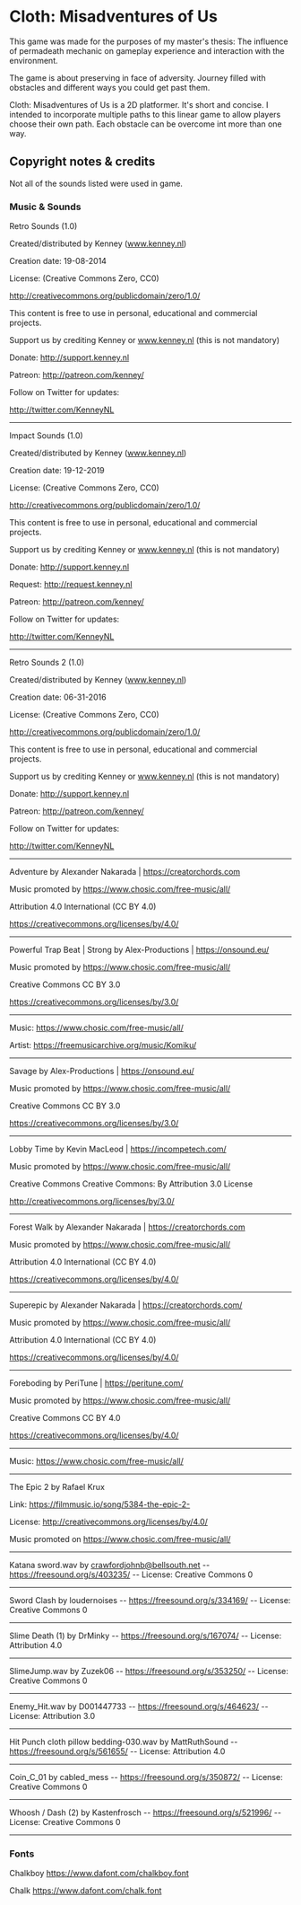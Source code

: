 # Cloth: Misadventures of Us

This game was made for the purposes of my master's thesis: The influence of permadeath mechanic on gameplay experience and interaction with the environment.

The game is about preserving in face of adversity. Journey filled with obstacles and different ways you could get past them.

Cloth: Misadventures of Us is a 2D platformer. It's short and concise. I intended to incorporate multiple paths to this linear game to allow players choose their own path. Each obstacle can be overcome int more than one way. 

## Copyright notes & credits

Not all of the sounds listed were used in game.

### Music & Sounds
Retro Sounds (1.0)

Created/distributed by Kenney (www.kenney.nl)

Creation date: 19-08-2014


        
License: (Creative Commons Zero, CC0)

http://creativecommons.org/publicdomain/zero/1.0/

This content is free to use in personal, educational and commercial projects.

Support us by crediting Kenney or www.kenney.nl (this is not mandatory)

Donate:   http://support.kenney.nl

Patreon:  http://patreon.com/kenney/

Follow on Twitter for updates:

http://twitter.com/KenneyNL

---
Impact Sounds (1.0)

Created/distributed by Kenney (www.kenney.nl)

Creation date: 19-12-2019

		
License: (Creative Commons Zero, CC0)

http://creativecommons.org/publicdomain/zero/1.0/

This content is free to use in personal, educational and commercial projects.

Support us by crediting Kenney or www.kenney.nl (this is not mandatory)

		
Donate:   http://support.kenney.nl

Request:  http://request.kenney.nl

Patreon:  http://patreon.com/kenney/

Follow on Twitter for updates:

http://twitter.com/KenneyNL

---
Retro Sounds 2 (1.0)

Created/distributed by Kenney (www.kenney.nl)

Creation date: 06-31-2016

		
License: (Creative Commons Zero, CC0)

http://creativecommons.org/publicdomain/zero/1.0/

This content is free to use in personal, educational and commercial projects.

Support us by crediting Kenney or www.kenney.nl (this is not mandatory)

		
Donate:   http://support.kenney.nl

Patreon:  http://patreon.com/kenney/

Follow on Twitter for updates:

http://twitter.com/KenneyNL


---

Adventure by Alexander Nakarada | https://creatorchords.com

Music promoted by https://www.chosic.com/free-music/all/

Attribution 4.0 International (CC BY 4.0) 

https://creativecommons.org/licenses/by/4.0/

---

Powerful Trap Beat | Strong by Alex-Productions | https://onsound.eu/

Music promoted by https://www.chosic.com/free-music/all/

Creative Commons CC BY 3.0

https://creativecommons.org/licenses/by/3.0/

---

Music: https://www.chosic.com/free-music/all/

Artist: https://freemusicarchive.org/music/Komiku/

---
Savage by Alex-Productions | https://onsound.eu/

Music promoted by https://www.chosic.com/free-music/all/

Creative Commons CC BY 3.0

https://creativecommons.org/licenses/by/3.0/

---

Lobby Time by Kevin MacLeod | https://incompetech.com/

Music promoted by https://www.chosic.com/free-music/all/

Creative Commons Creative Commons: By Attribution 3.0 License

http://creativecommons.org/licenses/by/3.0/

---

Forest Walk by Alexander Nakarada | https://creatorchords.com

Music promoted by https://www.chosic.com/free-music/all/

Attribution 4.0 International (CC BY 4.0)

https://creativecommons.org/licenses/by/4.0/

--- 

Superepic by Alexander Nakarada | https://creatorchords.com/

Music promoted by https://www.chosic.com/free-music/all/

Attribution 4.0 International (CC BY 4.0)

https://creativecommons.org/licenses/by/4.0/

---

Foreboding by PeriTune | https://peritune.com/

Music promoted by https://www.chosic.com/free-music/all/

Creative Commons CC BY 4.0

https://creativecommons.org/licenses/by/4.0/

---

 Music: https://www.chosic.com/free-music/all/ 

---

The Epic 2  by Rafael Krux

Link: https://filmmusic.io/song/5384-the-epic-2-

License: http://creativecommons.org/licenses/by/4.0/

Music promoted on https://www.chosic.com/free-music/all/


---

Katana sword.wav by crawfordjohnb@bellsouth.net -- https://freesound.org/s/403235/ -- License: Creative Commons 0

---

Sword Clash by loudernoises -- https://freesound.org/s/334169/ -- License: Creative Commons 0

---

Slime Death (1) by DrMinky -- https://freesound.org/s/167074/ -- License: Attribution 4.0

---

SlimeJump.wav by Zuzek06 -- https://freesound.org/s/353250/ -- License: Creative Commons 0

---

Enemy_Hit.wav by D001447733 -- https://freesound.org/s/464623/ -- License: Attribution 3.0

--- 

Hit Punch cloth pillow bedding-030.wav by MattRuthSound -- https://freesound.org/s/561655/ -- License: Attribution 4.0

---

Coin_C_01 by cabled_mess -- https://freesound.org/s/350872/ -- License: Creative Commons 0

---
Whoosh / Dash (2) by Kastenfrosch -- https://freesound.org/s/521996/ -- License: Creative Commons 0

---



### Fonts
Chalkboy https://www.dafont.com/chalkboy.font

Chalk https://www.dafont.com/chalk.font
